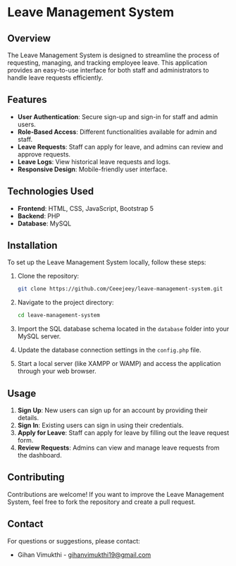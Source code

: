 # Leave Management System

## Overview
The Leave Management System is designed to streamline the process of requesting, managing, and tracking employee leave. This application provides an easy-to-use interface for both staff and administrators to handle leave requests efficiently.

## Features
- **User Authentication**: Secure sign-up and sign-in for staff and admin users.
- **Role-Based Access**: Different functionalities available for admin and staff.
- **Leave Requests**: Staff can apply for leave, and admins can review and approve requests.
- **Leave Logs**: View historical leave requests and logs.
- **Responsive Design**: Mobile-friendly user interface.

## Technologies Used
- **Frontend**: HTML, CSS, JavaScript, Bootstrap 5
- **Backend**: PHP
- **Database**: MySQL

## Installation
To set up the Leave Management System locally, follow these steps:

1. Clone the repository:
   ```bash
   git clone https://github.com/Ceeejeey/leave-management-system.git
   ```

2. Navigate to the project directory:
   ```bash
   cd leave-management-system
   ```

3. Import the SQL database schema located in the `database` folder into your MySQL server.

4. Update the database connection settings in the `config.php` file.

5. Start a local server (like XAMPP or WAMP) and access the application through your web browser.

## Usage
1. **Sign Up**: New users can sign up for an account by providing their details.
2. **Sign In**: Existing users can sign in using their credentials.
3. **Apply for Leave**: Staff can apply for leave by filling out the leave request form.
4. **Review Requests**: Admins can view and manage leave requests from the dashboard.

## Contributing
Contributions are welcome! If you want to improve the Leave Management System, feel free to fork the repository and create a pull request.


## Contact
For questions or suggestions, please contact:
- Gihan Vimukthi - [gihanvimukthi19@gmail.com](mailto:gihanvimukthi19@gmail.com)

